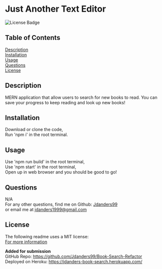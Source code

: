 # Just Another Text Editor
![License Badge](https://img.shields.io/badge/license-MIT-orange)
  
## Table of Contents
[Description](#description)  
[Installation](#installation)  
[Usage](#usage)   
[Questions](#questions)  
[License](#license)  

## Description
MERN application that allow users to search for new books to read. You can save your progress to keep reading and look up new books!

## Installation
Download or clone the code,  
Run 'npm i' in the root terminal.

## Usage
Use 'npm run build' in the root terminal,  
Use 'npm start' in the root terminal,  
Open up in web browser and you should be good to go!

## Questions
N/A  
For any other questions, find me on Github: [Jdanders99](https://github.com/Jdanders99)  
or email me at [jdanders1999@gmail.com](mailto:jdanders1999@gmail.com)

## License
The following readme uses a MIT license:  
[For more information](https://choosealicense.com/licenses/mit/)  

**Added for submission**  
GitHub Repo: https://github.com/Jdanders99/Book-Search-Refactor
Deployed on Heroku: https://jdanders-book-search.herokuapp.com/